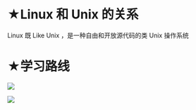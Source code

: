 # ★Linux 和 Unix 的关系

Linux 既 Like Unix ，是一种自由和开放源代码的类 Unix 操作系统



# ★学习路线

![](file:///C:\Users\lizhaohong\AppData\Roaming\Tencent\Users\928532756\QQ\WinTemp\RichOle\FP~C`%28B%3~D1UDP%G{0LK5F.png)

![](file:///C:\Users\lizhaohong\AppData\Roaming\Tencent\Users\928532756\QQ\WinTemp\RichOle\FP~C`%28B%3~D1UDP%G{0LK5F.png)

